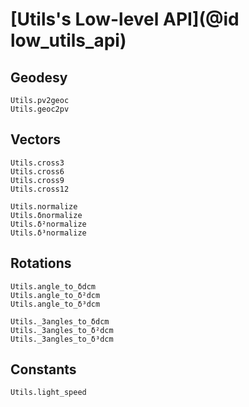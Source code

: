 # [Utils's Low-level API](@id low_utils_api)

## Geodesy 

```@docs 
Utils.pv2geoc 
Utils.geoc2pv
```

## Vectors 

```@docs 
Utils.cross3
Utils.cross6
Utils.cross9
Utils.cross12

Utils.normalize
Utils.δnormalize
Utils.δ²normalize
Utils.δ³normalize
```

## Rotations

```@docs 
Utils.angle_to_δdcm
Utils.angle_to_δ²dcm
Utils.angle_to_δ³dcm

Utils._3angles_to_δdcm
Utils._3angles_to_δ²dcm
Utils._3angles_to_δ³dcm
```

## Constants

```@docs 
Utils.light_speed
```